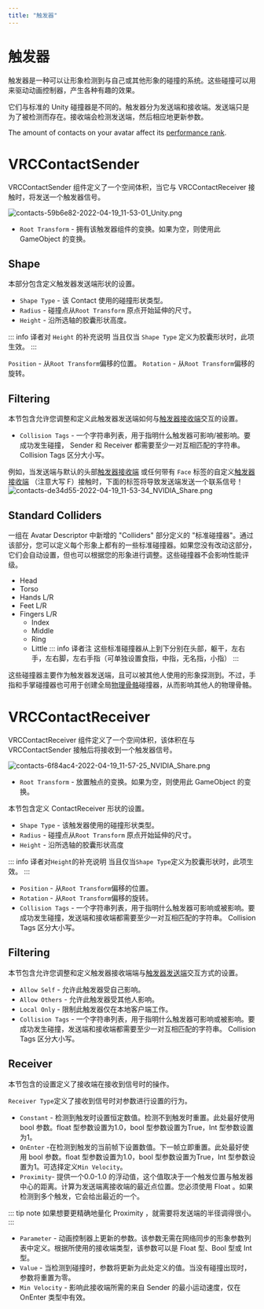 ```yaml
---
title: "触发器"
---
```


# 触发器

触发器是一种可以让形象检测到与自己或其他形象的碰撞的系统。这些碰撞可以用来驱动动画控制器，产生各种有趣的效果。

它们与标准的 Unity 碰撞器是不同的。触发器分为发送端和接收端。发送端只是为了被检测而存在。接收端会检测发送端，然后相应地更新参数。

The amount of contacts on your avatar affect its [performance rank](/avatars/avatar-performance-ranking-system#pc-limits).

# VRCContactSender
 VRCContactSender 组件定义了一个空间体积，当它与 VRCContactReceiver 接触时，将发送一个触发器信号。
 
![contacts-59b6e82-2022-04-19_11-53-01_Unity.png](/creators.vrchat.com/images/avatars/contacts-59b6e82-2022-04-19_11-53-01_Unity.png)

- `Root Transform` - 拥有该触发器组件的变换。如果为空，则使用此 GameObject 的变换。

## Shape
本部分包含定义触发器发送端形状的设置。
- `Shape Type` - 该 Contact 使用的碰撞形状类型。
- `Radius` - 碰撞点从`Root Transform` 原点开始延伸的尺寸。
- `Height` - 沿所选轴的胶囊形状高度。

::: info 译者对 `Height` 的补充说明
当且仅当 `Shape Type` 定义为胶囊形状时，此项生效。
:::

`Position` - 从`Root Transform`偏移的位置。
`Rotation` - 从`Root Transform`偏移的旋转。

## Filtering
本节包含允许您调整和定义此触发器发送端如何与[触发器接收端](/creators.vrchat.com/avatars/avatar-dynamics/contacts#VRCContactReceiver)交互的设置。

- `Collision Tags` - 一个字符串列表，用于指明什么触发器可影响/被影响。要成功发生碰撞， Sender 和 Receiver 都需要至少一对互相匹配的字符串。 Collision Tags 区分大小写。

例如，当发送端与默认的头部[触发器接收端](/creators.vrchat.com/avatars/avatar-dynamics/contacts#VRCContactReceiver) 或任何带有 `Face` 标签的自定义[触发器接收端](/creators.vrchat.com/avatars/avatar-dynamics/contacts#VRCContactReceiver) （注意大写 F）接触时，下面的标签将导致发送端发送一个联系信号！
![contacts-de34d55-2022-04-19_11-53-34_NVIDIA_Share.png](/creators.vrchat.com/images/avatars/contacts-de34d55-2022-04-19_11-53-34_NVIDIA_Share.png)

## Standard Colliders
一组在 Avatar Descriptor 中新增的  "Colliders" 部分定义的 "标准碰撞器"。通过该部分，您可以定义每个形象上都有的一些标准碰撞器。如果您没有改动这部分，它们会自动设置，但也可以根据您的形象进行调整。这些碰撞器不会影响性能评级。

- Head
- Torso
- Hands L/R
- Feet L/R
- Fingers L/R
  - Index
  - Middle
  - Ring
  - Little
  ::: info 译者注
  这些标准碰撞器从上到下分别在头部，躯干，左右手，左右脚，左右手指（可单独设置食指，中指，无名指，小指）
  :::

这些碰撞器主要作为触发器发送端，且可以被其他人使用的形象探测到。不过，手指和手掌碰撞器也可用于创建全局[物理骨骼](/creators.vrchat.com/avatars/avatar-dynamics/physbones)碰撞器，从而影响其他人的物理骨骼。

# VRCContactReceiver
VRCContactReceiver 组件定义了一个空间体积，该体积在与  VRCContactSender 接触后将接收到一个触发器信号。

![contacts-6f84ac4-2022-04-19_11-57-25_NVIDIA_Share.png](/creators.vrchat.com/images/avatars/contacts-6f84ac4-2022-04-19_11-57-25_NVIDIA_Share.png)

- `Root Transform` - 放置触点的变换。如果为空，则使用此 GameObject 的变换。

本节包含定义 ContactReceiver 形状的设置。
- `Shape Type` - 该触发器使用的碰撞形状类型。
- `Radius` - 碰撞点从`Root Transform` 原点开始延伸的尺寸。
- `Height` - 沿所选轴的胶囊形状高度

::: info 译者对`Height`的补充说明
当且仅当`Shape Type`定义为胶囊形状时，此项生效。
:::

- `Position` - 从`Root Transform`偏移的位置。
- `Rotation` - 从`Root Transform`偏移的旋转。
- `Collision Tags` - 一个字符串列表，用于指明什么触发器可影响或被影响。要成功发生碰撞，发送端和接收端都需要至少一对互相匹配的字符串。 Collision Tags 区分大小写。

## Filtering
本节包含允许您调整和定义触发器接收端端与[触发器发送端](/creators.vrchat.com/avatars/avatar-dynamics/contacts#VRCContactSender)交互方式的设置。

- `Allow Self` - 允许此触发器受自己影响。
- `Allow Others` - 允许此触发器受其他人影响。
- `Local Only` - 限制此触发器仅在本地客户端工作。
- `Collision Tags` - 一个字符串列表，用于指明什么触发器可影响或被影响。要成功发生碰撞，发送端和接收端都需要至少一对互相匹配的字符串。 Collision Tags 区分大小写。

## Receiver
本节包含的设置定义了接收端在接收到信号时的操作。

`Receiver Type`定义了接收到信号时对参数进行设置的行为。

-  `Constant` - 检测到触发时设置恒定数值。检测不到触发时重置。此处最好使用 bool 参数。float 型参数设置为1.0，bool 型参数设置为True，Int 型参数设置为1。
- `OnEnter` -在检测到触发的当前帧下设置数值。下一帧立即重置。此处最好使用 bool 参数。float 型参数设置为1.0，bool 型参数设置为True，Int 型参数设置为1。可选择定义`Min Velocity`。
- `Proximity`- 提供一个0.0-1.0 的浮动值，这个值取决于一个触发位置与触发器中心的距离。计算为发送端离接收端的最近点位置。您必须使用 Float 。如果检测到多个触发，它会给出最近的一个。

::: tip note
如果想要更精确地量化 Proximity ，就需要将发送端的半径调得很小。
:::

- `Parameter` - 动画控制器上更新的参数。该参数无需在网络同步的形象参数列表中定义。根据所使用的接收端类型，该参数可以是 Float 型、Bool 型或 Int 型。
- `Value` - 当检测到碰撞时，参数将更新为此处定义的值。当没有碰撞出现时，参数将重置为零。
- `Min Velocity` - 影响此接收端所需的来自 Sender 的最小运动速度，仅在 OnEnter 类型中有效。
